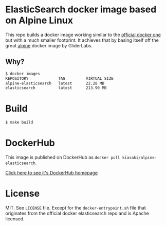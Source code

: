 # ElasticSearch docker image based on Alpine Linux

This repo builds a docker image working similar to the [official docker one](https://github.com/docker-library/docs/tree/master/elasticsearch)
but with a much smaller footprint. It achieves that by basing itself off the great
[alpine](https://github.com/gliderlabs/docker-alpine) docker image by GliderLabs.

## Why?

```bash
$ docker images
REPOSITORY             TAG         VIRTUAL SIZE
alpine-elasticsearch   latest      22.28 MB
elasticsearch          latest      213.90 MB
```

# Build

```bash
$ make build
```

# DockerHub

This image is published on DockerHub as `docker pull kiasaki/alpine-elasticsearch`.

[Click here to see it's DockerHub homepage](https://hub.docker.com/r/kiasaki/alpine-elasticsearch/)


# License

MIT. See `LICENSE` file. Except for the `docker-entrypoint.sh` file that originates
from the official docker elasticsearch repo and is Apache licensed.
